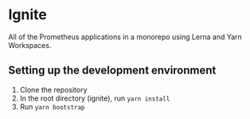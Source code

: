 # Ignite

All of the Prometheus applications in a monorepo using Lerna and Yarn
Workspaces.

## Setting up the development environment

1. Clone the repository
2. In the root directory (ignite), run `yarn install`
3. Run `yarn bootstrap`
